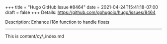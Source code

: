 +++
title = "Hugo GitHub Issue #8464"
date = 2021-04-24T15:41:18-07:00
draft = false
+++
Details: <https://github.com/gohugoio/hugo/issues/8464>

Description: Enhance i18n function to handle floats

---

This is content/cy/_index.md
